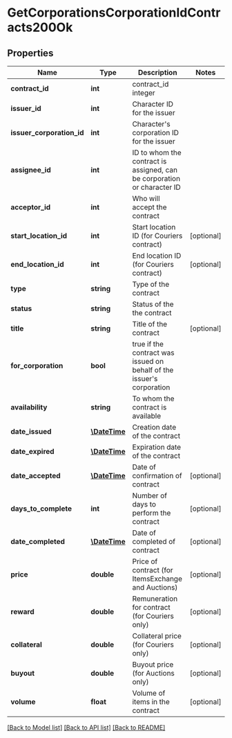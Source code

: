 # GetCorporationsCorporationIdContracts200Ok

## Properties
Name | Type | Description | Notes
------------ | ------------- | ------------- | -------------
**contract_id** | **int** | contract_id integer | 
**issuer_id** | **int** | Character ID for the issuer | 
**issuer_corporation_id** | **int** | Character&#39;s corporation ID for the issuer | 
**assignee_id** | **int** | ID to whom the contract is assigned, can be corporation or character ID | 
**acceptor_id** | **int** | Who will accept the contract | 
**start_location_id** | **int** | Start location ID (for Couriers contract) | [optional] 
**end_location_id** | **int** | End location ID (for Couriers contract) | [optional] 
**type** | **string** | Type of the contract | 
**status** | **string** | Status of the the contract | 
**title** | **string** | Title of the contract | [optional] 
**for_corporation** | **bool** | true if the contract was issued on behalf of the issuer&#39;s corporation | 
**availability** | **string** | To whom the contract is available | 
**date_issued** | [**\DateTime**](\DateTime.md) | Сreation date of the contract | 
**date_expired** | [**\DateTime**](\DateTime.md) | Expiration date of the contract | 
**date_accepted** | [**\DateTime**](\DateTime.md) | Date of confirmation of contract | [optional] 
**days_to_complete** | **int** | Number of days to perform the contract | [optional] 
**date_completed** | [**\DateTime**](\DateTime.md) | Date of completed of contract | [optional] 
**price** | **double** | Price of contract (for ItemsExchange and Auctions) | [optional] 
**reward** | **double** | Remuneration for contract (for Couriers only) | [optional] 
**collateral** | **double** | Collateral price (for Couriers only) | [optional] 
**buyout** | **double** | Buyout price (for Auctions only) | [optional] 
**volume** | **float** | Volume of items in the contract | [optional] 

[[Back to Model list]](../README.md#documentation-for-models) [[Back to API list]](../README.md#documentation-for-api-endpoints) [[Back to README]](../README.md)


